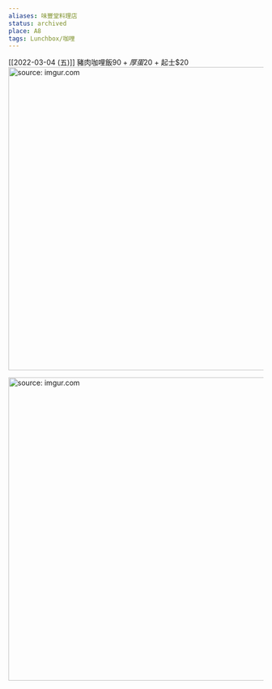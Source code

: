 ```yaml
---
aliases: 味豐堂料理店
status: archived
place: A8
tags: Lunchbox/咖哩
---
```


[[2022-03-04 (五)]] 豬肉咖哩飯$90 + 厚蛋$20 + 起士$20
<a href="https://imgur.com/YzjMTrX"><img src="https://i.imgur.com/YzjMTrX.jpg" title="source: imgur.com" width="600px"/></a>

<a href="https://imgur.com/cAHc14C"><img src="https://i.imgur.com/cAHc14C.jpg" title="source: imgur.com" width="600px"/></a>
